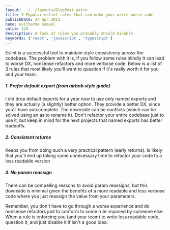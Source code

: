 ```yaml
---
layout: ../../layouts/BlogPost.astro
title: 3 Popular eslint rules that can make your write worse code
publishDate: 27 Apr 2023
name: Guilherme Samuel
value: 128
description: A look at rules you probably should disable
keywords: ['react', 'javascript', 'typescript']
---
```


Eslint is a successful tool to maintain style consistency across the codebase. The problem with it is, if you follow some rules blindly it can lead to worse DX, nonsense refactors and more verbose code. Below is a list of 3 rules that most likely you'll want to question if it's really worth it for you and your team:

##### 1. Prefer default export (from airbnb style guide)   
I did drop default exports for a year now to use only named exports and they are actually (a slightly) better option. They provide a better DX, since you'll have autocomplete. The downside can be conflicts (which can be solved using an as to rename it). Don't refactor your entire codebase just to use it, but keep in mind for the next projects that named exports has better tradeoffs.

##### 2. Consistent returns    
Keeps you from doing such a very practical pattern (early returns). Is likely that you'll end up taking some unnecessary time to refactor your code to a less readable version

##### 3. No param reassign  
There can be compelling reasons to avoid param reassigns, but this downside is minimal given the benefits of a more readable and less verbose code where you just reassign the value from your parameters.

Remember, you don't have to go through a worse experience and do nonsense refactors just to conform to some rule imposed by someone else. When a rule is enforcing you (and your team) to write less readable code, question it, and just disable it if isn't a good idea.